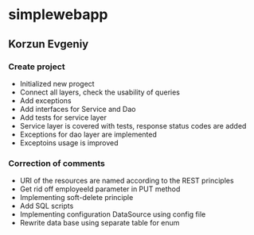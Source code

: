 # simplewebapp

## Korzun Evgeniy

### Create project

* Initialized new progect
* Connect all layers, check the usability of queries
* Add exceptions
* Add interfaces for Service and Dao
* Add tests for service layer
* Service layer is covered with tests, response status codes are added
* Exceptions for dao layer are implemented
* Exceptoins usage is improved

### Correction of comments

* URI of the resources are named according to the REST principles
* Get rid off employeeId parameter in PUT method
* Implementing soft-delete principle
* Add SQL scripts
* Implementing configuration DataSource using config file
* Rewrite data base using separate table for enum
